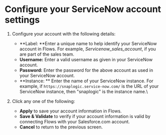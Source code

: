 # Configure your ServiceNow account settings

1. Configure your account with the following details:
   * **Label: **Enter a unique name to help identify your ServiceNow account in Flows. For example, _Servicenow\_sales\_account_, if you are part of the sales team.
   * **Username:** Enter a valid username as given in your ServiceNow account.
   * **Password:** Enter the password for the above account as used in your ServiceNow account.
   * **Instance: ** Enter the name of your ServiceNow instance. For example, if `https://snaplogic.service-now.com/` is the URL of your ServiceNow instance, then "snaplogic" is the instance name.\

2. Click any one of the following:&#x20;
   * **Apply** to save your account information in Flows.
   * **Save & Validate** to verify if your account information is valid by connecting Flows with your Salesforce.com account.
   * **Cancel** to return to the previous screen.
